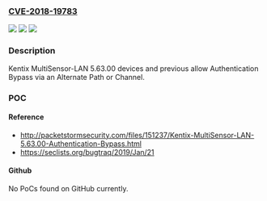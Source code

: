 ### [CVE-2018-19783](https://cve.mitre.org/cgi-bin/cvename.cgi?name=CVE-2018-19783)
![](https://img.shields.io/static/v1?label=Product&message=n%2Fa&color=blue)
![](https://img.shields.io/static/v1?label=Version&message=n%2Fa&color=blue)
![](https://img.shields.io/static/v1?label=Vulnerability&message=n%2Fa&color=brighgreen)

### Description

Kentix MultiSensor-LAN 5.63.00 devices and previous allow Authentication Bypass via an Alternate Path or Channel.

### POC

#### Reference
- http://packetstormsecurity.com/files/151237/Kentix-MultiSensor-LAN-5.63.00-Authentication-Bypass.html
- https://seclists.org/bugtraq/2019/Jan/21

#### Github
No PoCs found on GitHub currently.

